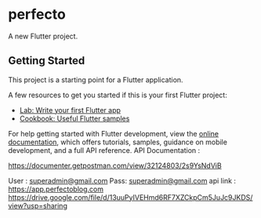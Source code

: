 # perfecto

A new Flutter project.

## Getting Started

This project is a starting point for a Flutter application.

A few resources to get you started if this is your first Flutter project:

- [Lab: Write your first Flutter app](https://docs.flutter.dev/get-started/codelab)
- [Cookbook: Useful Flutter samples](https://docs.flutter.dev/cookbook)

For help getting started with Flutter development, view the
[online documentation](https://docs.flutter.dev/), which offers tutorials,
samples, guidance on mobile development, and a full API reference.
API Documentation :

https://documenter.getpostman.com/view/32124803/2s9YsNdViB

User : superadmin@gmail.com
Pass: superadmin@gmail.com
api link : https://app.perfectoblog.com
https://drive.google.com/file/d/13uuPyIVEHmd6RF7XZCkpCm5JuJc9JKDS/view?usp=sharing
